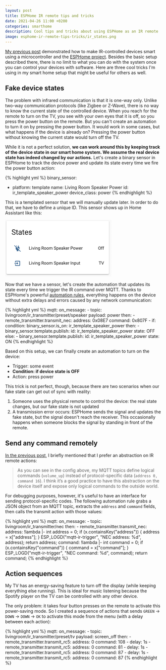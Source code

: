 ```yaml
---
layout: post
title: ESPHome IR remote tips and tricks
date: 2021-04-26 11:00 +0200
categories: smarthome
description: Cool tips and tricks about using ESPHome as an IR remote
image: esphome-ir-remote-tips-tricks/ir_states.png
---
```


[My previous post][post-part-one] demonstrated how to make IR-controlled devices smart using a microcontroller and the [ESPHome project][esphome]. Besides the basic setup described there, there is no limit to what you can do with the system once you can control your devices with software. Here are three cool tricks I'm using in my smart home setup that might be useful for others as well.

## Fake device states

The problem with infrared communication is that it is one-way only. Unlike two-way communication protocols (like Zigbee or Z-Wave), there is no way to know the current state of the controlled device. When you reach for the remote to turn on the TV, you see with your own eyes that it is off, so you press the power button on the remote. But you can't create an automation to turn it on by pressing the power button. It would work in some cases, but what happens if the device is already on? Pressing the power button without knowing the current state would turn off the TV.

While it is not a perfect solution, __we can work around this by keeping track of the device state in our smart home system. We assume the real device state has indeed changed by our actions.__ Let's create a binary sensor in ESPHome to track the device power and update its state every time we fire the power button action:

{% highlight yml %}
binary_sensor:
  - platform: template
    name: Living Room Speaker Power
    id: ir_template_speaker_power
    device_class: power
{% endhighlight %}

This is a templated sensor that we will manually update later. In order to do that, we have to define a unique ID. This sensor shows up in Home Assistant like this:

![IR state sensor](ir_states.png)

Now that we have a sensor, let's create the automation that updates its state every time we trigger the IR command over MQTT. Thanks to ESPHome's powerful [automation rules][esphome-automations], everything happens on the device without extra delays and errors caused by any network communication:

{% highlight yml %}
mqtt:
  on_message:
    - topic: livingroom/ir_transmitter/preset/speaker
      payload: power
      then:
        - remote_transmitter.transmit_nec:
            address: 0x08E7
            command: 0x807F
        - if:
            condition:
              binary_sensor.is_on: ir_template_speaker_power
            then:
              - binary_sensor.template.publish:
                  id: ir_template_speaker_power
                  state: OFF
            else:
              - binary_sensor.template.publish:
                  id: ir_template_speaker_power
                  state: ON
{% endhighlight %}

Based on this setup, we can finally create an automation to turn on the device:

- Trigger: some event
- __Condition: if device state is OFF__
- Action: press power

This trick is not perfect, though, because there are two scenarios when our fake state can get out of sync with reality:

1. Someone uses the physical remote to control the device: the real state changes, but our fake state is not updated
2. A transmission error occurs: ESPHome sends the signal and updates the fake state, but the signal doesn't reach the receiver. This occasionally happens when someone blocks the signal by standing in front of the remote.

## Send any command remotely

[In the previous post][post-part-one], I briefly mentioned that I prefer an abstraction on IR remote actions:

> As you can see in the config above, my MQTT topics define logical commands (`volume_up`) instead of protocol-specific data (`address 0, command 16`). I think it’s a good practice to have this abstraction on the device itself and expose only logical commands to the outside world.

For debugging purposes, however, it's useful to have an interface for sending protocol-specific codes. The following automation rule grabs a JSON object from an MQTT topic, extracts the `address` and `command` fields, then calls the transmit action with those values:

{% highlight yml %}
mqtt:
  on_message:
    - topic: livingroom/ir_transmitter/nec
      then:
        - remote_transmitter.transmit_nec:
            address: !lambda |-
              int address = 0;
              if (x.containsKey("address")) {
                address = x["address"];
              }
              ESP_LOGD("mqtt-ir-trigger", "NEC address: %d", address);
              return address;
            command: !lambda |-
              int command = 0;
              if (x.containsKey("command")) {
                command = x["command"];
              }
              ESP_LOGD("mqtt-ir-trigger", "NEC command: %d", command);
              return command;
{% endhighlight %}

## Action sequences

My TV has an energy-saving feature to turn off the display (while keeping everything else running). This is ideal for music listening because the Spotify player on the TV can be controlled with any other device.

The only problem: it takes four button presses on the remote to activate this power-saving mode. So I created a sequence of actions that sends `GREEN` → `DOWN` → `DOWN` → `OK` to activate this mode from the menu (with a delay between each action):

{% highlight yml %}
mqtt:
  on_message:
    - topic: livingroom/ir_transmitter/preset/tv
      payload: screen_off
      then:
        - remote_transmitter.transmit_rc5:
            address: 0
            command: 108
        - delay: 1s
        - remote_transmitter.transmit_rc5:
            address: 0
            command: 81
        - delay: 1s
        - remote_transmitter.transmit_rc5:
            address: 0
            command: 87
        - delay: 1s
        - remote_transmitter.transmit_rc5:
            address: 0
            command: 87
{% endhighlight %}

[post-part-one]: /infrared-smart-remote-esphome
[esphome]: https://esphome.io/
[esphome-automations]: https://esphome.io/guides/automations.html
